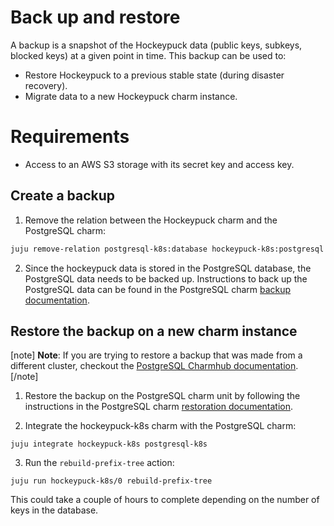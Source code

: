 # Back up and restore
A backup is a snapshot of the Hockeypuck data (public keys, subkeys, blocked keys) at a given point in time. This backup can be used to:
* Restore Hockeypuck to a previous stable state (during disaster recovery).
* Migrate data to a new Hockeypuck charm instance.

# Requirements
* Access to an AWS S3 storage with its secret key and access key.

## Create a backup

1. Remove the relation between the Hockeypuck charm and the PostgreSQL charm:
```bash
juju remove-relation postgresql-k8s:database hockeypuck-k8s:postgresql
```
2. Since the hockeypuck data is stored in the PostgreSQL database, the PostgreSQL data needs to be backed up. Instructions to back up the PostgreSQL data can be found in the PostgreSQL charm [backup documentation](https://charmhub.io/postgresql-k8s/docs/h-configure-s3-aws).


## Restore the backup on a new charm instance

[note]
**Note**: 
If you are trying to restore a backup that was made from a different cluster, checkout the [PostgreSQL Charmhub documentation](https://charmhub.io/postgresql-k8s/docs/h-migrate-cluster).
[/note]


1. Restore the backup on the PostgreSQL charm unit by following the instructions in the PostgreSQL charm [restoration documentation](https://charmhub.io/postgresql-k8s/docs/h-restore-backup).

2. Integrate the hockeypuck-k8s charm with the PostgreSQL charm:
```shell
juju integrate hockeypuck-k8s postgresql-k8s
```

3. Run the `rebuild-prefix-tree` action:
```shell
juju run hockeypuck-k8s/0 rebuild-prefix-tree
```
This could take a couple of hours to complete depending on the number of keys in the database.
